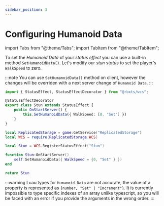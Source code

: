 ```yaml
---
sidebar_position: 3
---
```


# Configuring Humanoid Data

import Tabs from "@theme/Tabs";
import TabItem from "@theme/TabItem";

To set the *Humanoid Data* of your *status effect* you can use a built-in method `SetHumanoidData()`.
Let's modify our *stun status* to set the player's `WalkSpeed` to zero.

:::note
You can use `SetHumanoidData()` method on client, however the changes will be overriden with a next server change of `Humanoid Data`.
:::

<Tabs groupId="languages">
<TabItem value="TypeScript" default>

```ts title="attack.ts" showLineNumbers {6-6}
import { StatusEffect, StatusEffectDecorator } from "@rbxts/wcs";

@StatusEffectDecorator
export class Stun extends StatusEffect {
	public OnStartServer() {
		this.SetHumanoidData({ WalkSpeed: [0, "Set"] })
	}
}
```

</TabItem>
<TabItem value="Luau">

```lua title="attack.lua" showLineNumbers {7-7}
local ReplicatedStorage = game:GetService("ReplicatedStorage")
local WCS = require(ReplicatedStorage.WCS)

local Stun = WCS.RegisterStatusEffect("Stun")

function Stun:OnStartServer()
	self:SetHumanoidData({ WalkSpeed = {0, "Set" } })
end

return Stun
```

:::warning
Luau types for `Humanoid Data` are not accurate, the value of a property is represented as `{number, "Set" | "Increment"}`.
It is currently impossible to type specific indexes of an array unlike typescript, so you will be faced with an error if you provide
the arguments in the wrong order.
:::

</TabItem>
</Tabs>